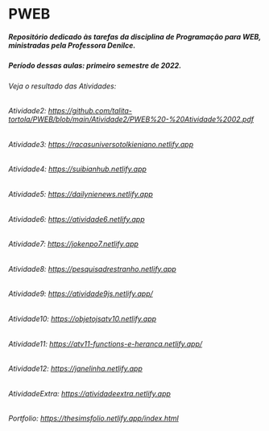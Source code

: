 # PWEB

##### Repositório dedicado às tarefas da disciplina de Programação para WEB, ministradas pela Professora Denilce.

##### Período dessas aulas: primeiro semestre de 2022.

###### Veja o resultado das Atividades:

###### Atividade2: https://github.com/talita-tortola/PWEB/blob/main/Atividade2/PWEB%20-%20Atividade%2002.pdf
###### Atividade3: https://racasuniversotolkieniano.netlify.app
###### Atividade4: https://suibianhub.netlify.app
###### Atividade5: https://dailynienews.netlify.app
###### Atividade6: https://atividade6.netlify.app
###### Atividade7: https://jokenpo7.netlify.app
###### Atividade8: https://pesquisadrestranho.netlify.app
###### Atividade9: https://atividade9js.netlify.app/
###### Atividade10: https://objetojsatv10.netlify.app
###### Atividade11: https://atv11-functions-e-heranca.netlify.app/
###### Atividade12: https://janelinha.netlify.app
###### AtividadeExtra: https://atividadeextra.netlify.app
###### Portfolio: https://thesimsfolio.netlify.app/index.html
